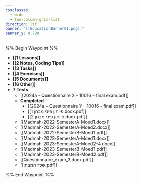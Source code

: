 ```yaml
---
cssclasses:
  - wide
  - two-column-grid-list
direction: ltr
banner: "[[EducationBanner01.png]]"
banner_y: 0.798
---
```


%% Begin Waypoint %%
- **[[1 Lessons]]**
- **[[2 Notes, Coding Tips]]**
- **[[3 Tasks]]**
- **[[4 Exercises]]**
- **[[5 Documents]]**
- **[[6 Other]]**
- **7 Tests**
	- [[2024a - Questionnaire X - 10016 - final exam.pdf]]
	- **Completed**
		- [[2024a - Questionnaire Y - 10016 - final exam.pdf]]
		- [[פייתון פיני מבחן 1.docx.pdf]]
		- [[פייתון פיני מבחן 2.docx.pdf]]
	- [[Madmah-2022-SemesterA-Moed1.docx]]
	- [[Madmah-2022-SemesterA-Moed2.docx]]
	- [[Madmah-2022-SemesterB-Moed1.pdf]]
	- [[Madmah-2023-SemesterA-Moed1.docx]]
	- [[Madmah-2023-SemesterA-Moed2-4.docx]]
	- [[Madmah-2023-SemesterB-Moed1.pdf]]
	- [[Madmah-2023-SemesterB-Moed2.pdf]]
	- [[Questionnaire_exam_3.docx.pdf]]
	- [[שלד המבחן.pdf]]

%% End Waypoint %%